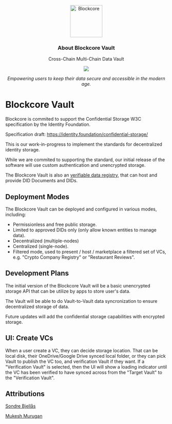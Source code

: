 <p align="center">
  <p align="center">
    <img src="https://avatars3.githubusercontent.com/u/53176002?s=200&v=4" height="100" alt="Blockcore" />
  </p>
  <h3 align="center">
    About Blockcore Vault
  </h3>
  <p align="center">
    Cross-Chain Multi-Chain Data Vault
  </p>
  <p align="center">
      <a href="https://github.com/sondreb/blockcore-vault/actions/workflows/build.yml"><img src="https://github.com/sondreb/blockcore-vault/actions/workflows/build.yml/badge.svg" /></a>
  </p>
  <p align="center"><em>Empowering users to keep their data secure and accessible in the modern age.</em></p>
</p>

# Blockcore Vault

Blockcore is commited to support the Confidential Storage W3C specification by the Identity Foundation.

Specification draft: https://identity.foundation/confidential-storage/

This is our work-in-progress to implement the standards for decentralized identity storage.

While we are commited to supporting the standard, our initial release of the software will use custom authentication and unencrypted storage.

The Blockcore Vault is also an [verifiable data registry](https://w3c.github.io/did-core/#dfn-verifiable-data-registry), that can host and provide DID Documents and DIDs.

## Deployment Modes

The Blockcore Vault can be deployed and configured in various modes, including:

- Permissionless and free public storage.
- Limited  to approved DIDs only (only allow known entities to manage data).
- Decentralized (multiple-nodes)
- Centralized (single-node).
- Filtered mode, used to present / host / marketplace a filtered set of VCs, e.g. "Crypto Company Registry" or "Restaurant Reviews".

## Development Plans

The initial version of the Blockcore Vault will be a basic unencrypted storage API that can be utilize by apps to store user's data.

The Vault will be able to do Vault-to-Vault data syncronization to ensure decentralized storage of data.

Future updates will add the confidential storage capabilities with encrypted storage.

## UI: Create VCs

When a user create a VC, they can decide storage location. That can be local disk, their OneDrive/Google Drive synced local folder, 
or they can pick Vault to publish the VC too, and verification Vault if they want. If a "Verification Vault" is selected, then the
UI will show a loading indicator until the VC has been verified to have synced across from the "Target Vault" to the "Verification Vault".

## Attributions

[Sondre Bjellås](https://www.sondreb.com/)

[Mukesh Murugan](https://codewithmukesh.com/blog/pagination-in-aspnet-core-webapi/)

